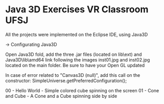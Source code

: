 # Java 3D Exercises VR Classroom UFSJ

All the projects were implemented on the Eclipse IDE, using Java3D

-> Configurating Java3D

Open Java3D fold, add the three .jar files (located on lib\ext) and Java3D\lib\amd64 link following the images inst01.jpg and inst02.jpg located on the main folder.
Be sure to have your Open GL updated

In case of error related to "Canvas3D (null)", add this call on the constructor:
		SimpleUniverse.getPreferredConfiguration();

00 - Hello World - Simple colored cube spinning on the screen
01 - Cone and Cube - A Cone and a Cube spinning side by side